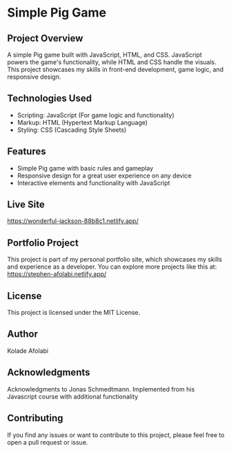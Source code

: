 # Simple Pig Game

## Project Overview

A simple Pig game built with JavaScript, HTML, and CSS. JavaScript powers the game's functionality, while HTML and CSS handle the visuals. This project showcases my skills in front-end development, game logic, and responsive design.

## Technologies Used

- Scripting: JavaScript (For game logic and functionality)
- Markup: HTML (Hypertext Markup Language)
- Styling: CSS (Cascading Style Sheets)

## Features

- Simple Pig game with basic rules and gameplay
- Responsive design for a great user experience on any device
- Interactive elements and functionality with JavaScript

## Live Site

https://wonderful-jackson-88b8c1.netlify.app/

## Portfolio Project

This project is part of my personal portfolio site, which showcases my skills and experience as a developer. You can explore more projects like this at: https://stephen-afolabi.netlify.app/

## License

This project is licensed under the MIT License.

## Author

Kolade Afolabi

## Acknowledgments

Acknowledgments to Jonas Schmedtmann. Implemented from his Javascript course with additional functionality

## Contributing

If you find any issues or want to contribute to this project, please feel free to open a pull request or issue.
